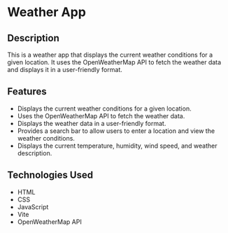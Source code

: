 # Weather App

## Description

This is a weather app that displays the current weather conditions for a given location. It uses the OpenWeatherMap API to fetch the weather data and displays it in a user-friendly format.

## Features

- Displays the current weather conditions for a given location.
- Uses the OpenWeatherMap API to fetch the weather data.
- Displays the weather data in a user-friendly format.
- Provides a search bar to allow users to enter a location and view the weather conditions.
- Displays the current temperature, humidity, wind speed, and weather description.

## Technologies Used

- HTML
- CSS
- JavaScript
- Vite
- OpenWeatherMap API
